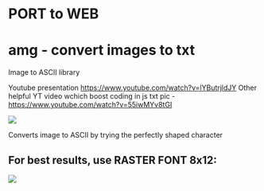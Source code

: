 # PORT to WEB

# amg - convert images to txt
Image to ASCII library

Youtube presentation https://www.youtube.com/watch?v=lYButrjldJY
Other helpful YT video wchich boost coding in js txt pic - https://www.youtube.com/watch?v=55iwMYv8tGI

![](Capture.PNG)

Converts image to ASCII by trying the perfectly shaped character

## For best results, use RASTER FONT 8x12:

![](http://i.stack.imgur.com/Y6pbv.jpg)
